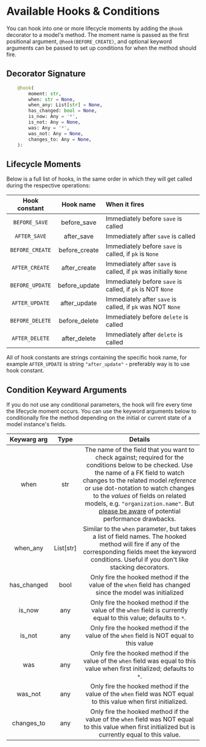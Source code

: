 # Available Hooks & Conditions

You can hook into one or more lifecycle moments by adding the `@hook` decorator to a model's method. The moment name
 is passed as the first positional argument, `@hook(BEFORE_CREATE)`, and optional keyword arguments can be passed to
  set up conditions for when the method should fire.

## Decorator Signature

```python
    @hook(
        moment: str, 
        when: str = None, 
        when_any: List[str] = None, 
        has_changed: bool = None,
        is_now: Any = '*',
        is_not: Any = None,
        was: Any = '*', 
        was_not: Any = None,
        changes_to: Any = None,
    ):
```
## Lifecycle Moments

Below is a full list of hooks, in the same order in which they will get called during the respective operations:

| Hook constant   | Hook name     | When it fires   |
|:---------------:|:-------------:|:----------------|
| `BEFORE_SAVE`   | before_save   | Immediately before `save` is called |
| `AFTER_SAVE`    | after_save    | Immediately after `save` is called
| `BEFORE_CREATE` | before_create | Immediately before `save` is called, if `pk` is `None` |
| `AFTER_CREATE`  | after_create  | Immediately after `save` is called, if `pk` was initially `None` |
| `BEFORE_UPDATE` | before_update | Immediately before `save` is called, if `pk` is NOT `None` |
| `AFTER_UPDATE`  | after_update  | Immediately after `save` is called, if `pk` was NOT `None` |
| `BEFORE_DELETE` | before_delete | Immediately before `delete` is called |
| `AFTER_DELETE`  | after_delete  | Immediately after `delete` is called |

All of hook constants are strings containing the specific hook name, for example `AFTER_UPDATE` is string
 `"after_update"` - preferably way is to use hook constant.  


## Condition Keyward Arguments

If you do not use any conditional parameters, the hook will fire every time the lifecycle moment occurs. You can use the keyword arguments below to conditionally fire the method depending on the initial or current state of a model instance's fields.

| Keywarg arg       | Type   | Details |
|:-------------:|:-------------:|:-------------:|
| when | str | The name of the field that you want to check against; required for the conditions below to be checked. Use the name of a FK field to watch changes to the related model *reference* or use dot-notation to watch changes to the *values* of fields on related models, e.g. `"organization.name"`. But [please be aware](fk_changes.md#fk-hook-warning) of potential performance drawbacks. |
| when_any | List[str] | Similar to the `when` parameter, but takes a list of field names. The hooked method will fire if any of the corresponding fields meet the keyword conditions. Useful if you don't like stacking decorators. |
| has_changed | bool | Only fire the hooked method if the value of the `when` field has changed since the model was initialized  |
| is_now | any | Only fire the hooked method if the value of the `when` field is currently equal to this value; defaults to `*`.  |
| is_not | any | Only fire the hooked method if the value of the `when` field is NOT equal to this value  |
| was | any | Only fire the hooked method if the value of the `when` field was equal to this value when first initialized; defaults to `*`.  |
| was_not | any | Only fire the hooked method if the value of the `when` field was NOT equal to this value when first initialized. |
| changes_to | any | Only fire the hooked method if the value of the `when` field was NOT equal to this value when first initialized but is currently equal to this value. |